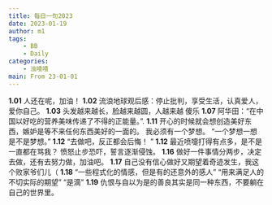 ```yaml
---
title: 每日一句2023
date: 2023-01-19
author: m1
tags:
    - BB
    - Daily
categories:
    - 浊喳喳
main: From 23-01-01
---
```

**1.01**
人还在呢，加油！
**1.02**
流浪地球观后感：停止批判，享受生活，认真爱人，爱你自己。
**1.03**
头发越来越长，脸越来越圆，人越来越
傻乐
**1.07**
阿华田：“在中国以好吃的营养美味传递了不得的正能量。”.
**1.11**
开心的时候就会想创造美好东西，嫉妒是等不来任何东西美好的一面的。
我必须有一个梦想。
“一个梦想一想是不是梦想。”
**1.12**
“去做吧，反正都会后悔！ ”
**1.12**
最近喷嚏打得有点多，是不是一直都在骂我？
愤怒止步恐吓，誓言逐渐侵蚀。
**1.16**
做好一件事情分两步，决定去做，还有去努力做，加油吧。
**1.17**
自己没有信心做好又期望着奇迹发生，我这个败家爷们儿（
**1.18**
“一些程式化的情感，但是有的还意外的感人”
“用来满足人的不切实际的期望”
“是滴”
**1.19**
仇恨与自以为是的善良其实是同一种东西，不要躺在自己的世界里。
